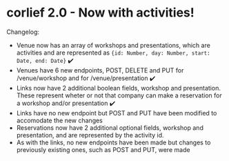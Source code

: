 # corlief 2.0 - Now with activities!

Changelog:
  + Venue now has an array of workshops and presentations, which are activities and are represented as
  ```{id: Number, day: Number, start: Date, end: Date}``` :heavy_check_mark:
  + Venues have 6 new endpoints, POST, DELETE and PUT for /venue/workshop and for /venue/presentation :heavy_check_mark:
  + Links now have 2 additional boolean fields, workshop and presentation. These represent wheter or not that company can make a reservation for a workshop and/or presentation :heavy_check_mark:
  + Links have no new endpoint but POST and PUT have been modified to accomodate the new changes
  + Reservations now have 2 additional optional fields, workshop and presentation, and are represented by the activity id.
  + As with the links, no new endpoints have been made but changes to previously existing ones, such as POST and PUT, were made
   

